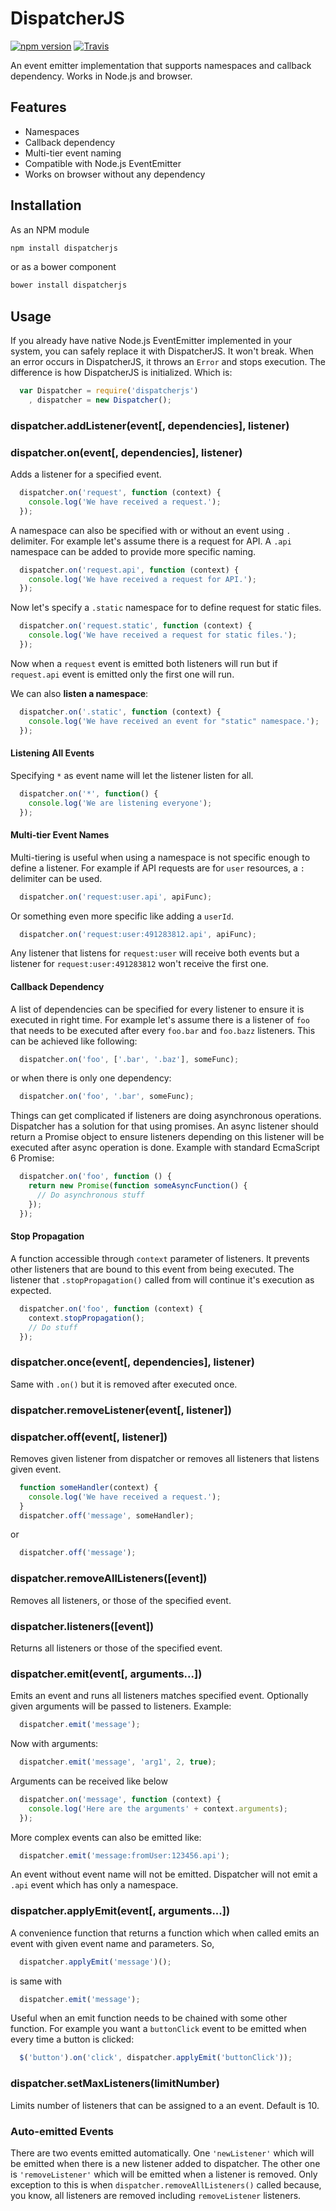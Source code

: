 DispatcherJS
============
[![npm version](https://badge.fury.io/js/dispatcherjs.svg)](https://www.npmjs.org/package/dispatcherjs)
[![Travis](https://travis-ci.org/ozantunca/DispatcherJS.svg?branch=master)](https://travis-ci.org/ozantunca/DispatcherJS)

An event emitter implementation that supports namespaces and callback dependency. Works in Node.js and browser.

## Features
- Namespaces
- Callback dependency
- Multi-tier event naming
- Compatible with Node.js EventEmitter
- Works on browser without any dependency

## Installation
As an NPM module
```sh
npm install dispatcherjs
```
or as a bower component
```sh
bower install dispatcherjs
```

## Usage
If you already have native Node.js EventEmitter implemented in your system, you can safely replace it with DispatcherJS. It won't break. When an error occurs in DispatcherJS, it throws an ```Error``` and stops execution. The difference is how DispatcherJS is initialized. Which is:

```javascript
  var Dispatcher = require('dispatcherjs')
    , dispatcher = new Dispatcher();
```

### dispatcher.addListener(event[, dependencies], listener)
### dispatcher.on(event[, dependencies], listener)
Adds a listener for a specified event.
```javascript
  dispatcher.on('request', function (context) {
    console.log('We have received a request.');
  });
```
A namespace can also be specified with or without an event using <code>.</code> delimiter. For example let's assume there is a request for API. A ```.api``` namespace can be added to provide more specific naming.

```javascript
  dispatcher.on('request.api', function (context) {
    console.log('We have received a request for API.');
  });
```

Now let's specify a ```.static``` namespace for to define request for static files.
```javascript
  dispatcher.on('request.static', function (context) {
    console.log('We have received a request for static files.');
  });
```

Now when a ```request``` event is emitted both listeners will run but if ```request.api``` event is emitted only the first one will run.

We can also **listen a namespace**:
```javascript
  dispatcher.on('.static', function (context) {
    console.log('We have received an event for "static" namespace.');
  });
```

#### Listening All Events
Specifying <code>*</code> as event name will let the listener listen for all.
```javascript
  dispatcher.on('*', function() {
    console.log('We are listening everyone');
  });
```

#### Multi-tier Event Names
Multi-tiering is useful when using a namespace is not specific enough to define a listener. For example if API requests are for <code>user</code> resources, a <code>:</code> delimiter can be used.

```javascript
  dispatcher.on('request:user.api', apiFunc);
```
Or something even more specific like adding a <code>userId</code>.

```javascript
  dispatcher.on('request:user:491283812.api', apiFunc);
```
Any listener that listens for <code>request:user</code> will receive both events but a listener for <code>request:user:491283812</code> won't receive the first one.

#### Callback Dependency
A list of dependencies can be specified for every listener to ensure it is executed in right time. For example let's assume there is a listener of <code>foo</code> that needs to be executed after every <code>foo.bar</code> and <code>foo.bazz</code> listeners. This can be achieved like following:

```javascript
  dispatcher.on('foo', ['.bar', '.baz'], someFunc);
```
or when there is only one dependency:

```javascript
  dispatcher.on('foo', '.bar', someFunc);
```

Things can get complicated if listeners are doing asynchronous operations. Dispatcher has a solution for that using promises. An async listener should return a Promise object to ensure listeners depending on this listener will be executed after async operation is done. Example with standard EcmaScript 6 Promise:

```javascript
  dispatcher.on('foo', function () {
    return new Promise(function someAsyncFunction() {
      // Do asynchronous stuff
    });
  });
```

#### Stop Propagation
A function accessible through <code>context</code> parameter of listeners. It prevents other listeners that are bound to this event from being executed. The listener that <code>.stopPropagation()</code> called from will continue it's execution as expected.

```javascript
  dispatcher.on('foo', function (context) {
    context.stopPropagation();
    // Do stuff
  });
```

### dispatcher.once(event[, dependencies], listener)
Same with <code>.on()</code> but it is removed after executed once.

### dispatcher.removeListener(event[, listener])
### dispatcher.off(event[, listener])
Removes given listener from dispatcher or removes all listeners that listens given event.
```javascript
  function someHandler(context) {
    console.log('We have received a request.');
  }
  dispatcher.off('message', someHandler);
```
or
```javascript
  dispatcher.off('message');
```

### dispatcher.removeAllListeners([event])
Removes all listeners, or those of the specified event.

### dispatcher.listeners([event])
Returns all listeners or those of the specified event.

### dispatcher.emit(event[, arguments...])
Emits an event and runs all listeners matches specified event. Optionally given arguments will be passed to listeners. Example:
```javascript
  dispatcher.emit('message');
```
Now with arguments:
```javascript
  dispatcher.emit('message', 'arg1', 2, true);
```

Arguments can be received like below
```javascript
  dispatcher.on('message', function (context) {
    console.log('Here are the arguments' + context.arguments);
  });

```

More complex events can also be emitted like:

```javascript
  dispatcher.emit('message:fromUser:123456.api');
```
An event without event name will not be emitted. Dispatcher will not emit a <code>.api</code> event which has only a namespace.

### dispatcher.applyEmit(event[, arguments...])
A convenience function that returns a function which when called emits an event with given event name and parameters. So,

```javascript
  dispatcher.applyEmit('message')();
```
is same with

```javascript
  dispatcher.emit('message');
```
Useful when an emit function needs to be chained with some other function. For example you want a <code>buttonClick</code> event to be emitted when every time a button is clicked:

```javascript
  $('button').on('click', dispatcher.applyEmit('buttonClick'));
```

### dispatcher.setMaxListeners(limitNumber)
Limits number of listeners that can be assigned to a an event. Default is 10.

### Auto-emitted Events
There are two events emitted automatically. One <code>'newListener'</code> which will be emitted when there is a new listener added to dispatcher. The other one is <code>'removeListener'</code> which will be emitted when a listener is removed. Only exception to this is when <code>dispatcher.removeAllListeners()</code> called because, you know, all listeners are removed including <code>removeListener</code> listeners.
